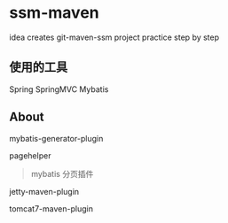 # ssm-maven
idea creates git-maven-ssm project practice step by step

## 使用的工具

Spring
SpringMVC
Mybatis

## About

mybatis-generator-plugin

pagehelper

>mybatis 分页插件

jetty-maven-plugin

tomcat7-maven-plugin


